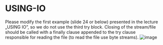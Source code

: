 # USING-IO
Please modify the first example (slide 24 or below) presented in the lecture „USING IO”, so we do not use the third try block. Closing of the stream/file should be called with a finally clause appended to the try clause responsible for reading the file (to read the file use byte streams).
![image](https://github.com/horeyzer/USING-IO_1/assets/147154747/91ea6fe3-0237-4205-b38c-60bed523ca4b)
